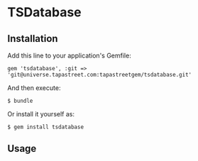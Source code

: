 # TSDatabase

## Installation

Add this line to your application's Gemfile:

    gem 'tsdatabase', :git => 'git@universe.tapastreet.com:tapastreetgem/tsdatabase.git'

And then execute:

    $ bundle

Or install it yourself as:

    $ gem install tsdatabase

## Usage

